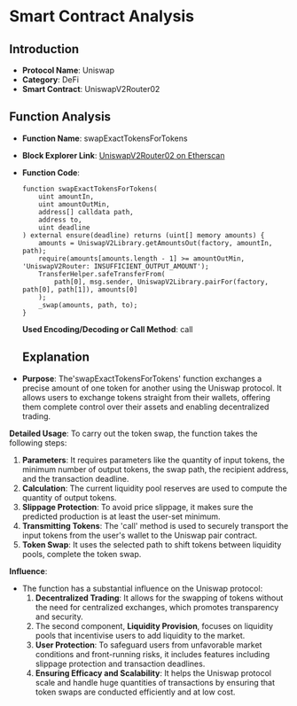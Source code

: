 # Smart Contract Analysis

## Introduction

- **Protocol Name**: Uniswap
- **Category**: DeFi
- **Smart Contract**: UniswapV2Router02

## Function Analysis

- **Function Name**: swapExactTokensForTokens
- **Block Explorer Link**: [UniswapV2Router02 on Etherscan](https://etherscan.io/address/0x7a250d5630b4cf539739df2c5dacab0102540a6b#code)
- **Function Code**:
    ```solidity
    function swapExactTokensForTokens(
        uint amountIn,
        uint amountOutMin,
        address[] calldata path,
        address to,
        uint deadline
    ) external ensure(deadline) returns (uint[] memory amounts) {
        amounts = UniswapV2Library.getAmountsOut(factory, amountIn, path);
        require(amounts[amounts.length - 1] >= amountOutMin, 'UniswapV2Router: INSUFFICIENT_OUTPUT_AMOUNT');
        TransferHelper.safeTransferFrom(
            path[0], msg.sender, UniswapV2Library.pairFor(factory, path[0], path[1]), amounts[0]
        );
        _swap(amounts, path, to);
    }
    ```
  **Used Encoding/Decoding or Call Method**: call

  ## Explanation

- **Purpose**: The'swapExactTokensForTokens' function exchanges a precise amount of one token for another using the Uniswap protocol. It allows users to exchange tokens straight from their wallets, offering them complete control over their assets and enabling decentralized trading.
      
 **Detailed Usage**:
 To carry out the token swap, the function takes the following steps:
   
  1. **Parameters**: It requires parameters like the quantity of input tokens, the minimum number of output tokens, the swap path, the recipient address, and the transaction deadline.
 2. **Calculation**: The current liquidity pool reserves are used to compute the quantity of output tokens.
  3. **Slippage Protection**: To avoid price slippage, it makes sure the predicted production is at least the user-set minimum.
  4. **Transmitting Tokens**: The 'call' method is used to securely transport the input tokens from the user's wallet to the Uniswap pair contract.
   5. **Token Swap**: It uses the selected path to shift tokens between liquidity pools, complete the token swap.
 
   **Influence**:
  - The function has a substantial influence on the Uniswap protocol:
    1. **Decentralized Trading**: It allows for the swapping of tokens without the need for centralized exchanges, which promotes transparency and security.
    2. The second component, **Liquidity Provision**, focuses on liquidity pools that incentivise users to add liquidity to the market.
    3. **User Protection**: To safeguard users from unfavorable market conditions and front-running risks, it includes features including slippage protection and transaction deadlines.
    4. **Ensuring Efficacy and Scalability**: It helps the Uniswap protocol scale and handle huge quantities of transactions by ensuring that token swaps are conducted efficiently and at low cost.
